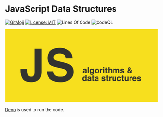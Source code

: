 # JavaScript Data Structures

[![GitMoji](https://img.shields.io/badge/Gitmoji-%F0%9F%8E%A8%20-FFDD67.svg)](https://gitmoji.dev)
[![License: MIT](https://img.shields.io/badge/License-MIT-blue.svg)](https://opensource.org/licenses/MIT)
![Lines Of Code](https://img.shields.io/tokei/lines/github.com/UltiRequiem/javascript-data-structures-platzi?color=blue&label=Total%20Lines)
![CodeQL](https://github.com/UltiRequiem/javascript-data-structures-platzi/workflows/CodeQL/badge.svg)

![Cover](./assets/cover.png)

[Deno](https://deno.land) is used to run the code.
